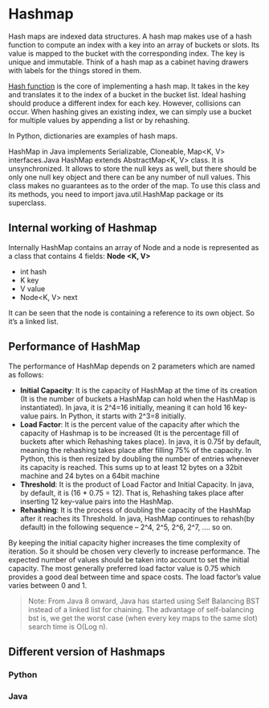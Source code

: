 # Hashmap
Hash maps are indexed data structures. A hash map makes use of a hash function to compute an index with a key into an array of buckets or slots. Its value is mapped to the bucket with the corresponding index. The key is unique and immutable. Think of a hash map as a cabinet having drawers with labels for the things stored in them.

[Hash function](Hashes.md) is the core of implementing a hash map. It takes in the key and translates it to the index of a bucket in the bucket list. Ideal hashing should produce a different index for each key. However, collisions can occur. When hashing gives an existing index, we can simply use a bucket for multiple values by appending a list or by rehashing.

In Python, dictionaries are examples of hash maps. 

HashMap in Java implements Serializable, Cloneable, Map<K, V> interfaces.Java HashMap extends AbstractMap<K, V> class. It is unsynchronized. It allows to store the null keys as well, but there should be only one null key object and there can be any number of null values. This class makes no guarantees as to the order of the map. To use this class and its methods, you need to import java.util.HashMap package or its superclass.

## Internal working of Hashmap
Internally HashMap contains an array of Node and a node is represented as a class that contains 4 fields:
**Node <K, V>**
* int hash
* K key
* V value
* Node<K, V> next

It can be seen that the node is containing a reference to its own object. So it’s a linked list.

## Performance of HashMap

The performance of HashMap depends on 2 parameters which are named as follows:

* **Initial Capacity**: It is the capacity of HashMap at the time of its creation (It is the number of buckets a HashMap can hold when the HashMap is instantiated). In java, it is 2^4=16 initially, meaning it can hold 16 key-value pairs. In Python, it starts with 2^3=8 initially.
* **Load Factor**: It is the percent value of the capacity after which the capacity of Hashmap is to be increased (It is the percentage fill of buckets after which Rehashing takes place). In java, it is 0.75f by default, meaning the rehashing takes place after filling 75% of the capacity. In Python, this is then resized by doubling the number of entries whenever its capacity is reached. This sums up to at least 12 bytes on a 32bit machine and 24 bytes on a 64bit machine 
* **Threshold**: It is the product of Load Factor and Initial Capacity. In java, by default, it is (16 * 0.75 = 12). That is, Rehashing takes place after inserting 12 key-value pairs into the HashMap.
* **Rehashing**: It is the process of doubling the capacity of the HashMap after it reaches its Threshold. In java, HashMap continues to rehash(by default) in the following sequence – 2^4, 2^5, 2^6, 2^7, …. so on. 

By keeping the initial capacity higher increases the time complexity of iteration. So it should be chosen very cleverly to increase performance. The expected number of values should be taken into account to set the initial capacity. The most generally preferred load factor value is 0.75 which provides a good deal between time and space costs. The load factor’s value varies between 0 and 1.

> Note: From Java 8 onward, Java has started using Self Balancing BST instead of a linked list for chaining. The advantage of self-balancing bst is, we get the worst case (when every key maps to the same slot) search time is O(Log n).

## Different version of Hashmaps
### Python

### Java